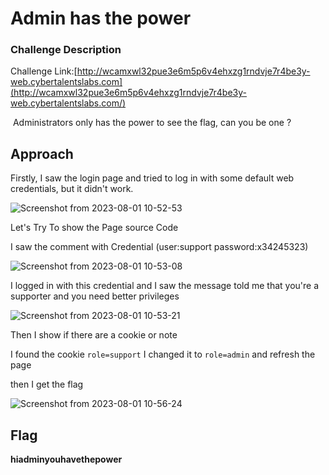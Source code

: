 # Admin has the power

### Challenge Description

Challenge Link:[http://wcamxwl32pue3e6m5p6v4ehxzg1rndvje7r4be3y-web.cybertalentslabs.com](http://wcamxwl32pue3e6m5p6v4ehxzg1rndvje7r4be3y-web.cybertalentslabs.com/)

 Administrators only has the power to see the flag, can you be one ?

## Approach

Firstly, I saw the login page and tried to log in with some default web credentials, but it didn't work.

![Screenshot from 2023-08-01 10-52-53](https://github.com/MohammedHawary/CTF-Challenges-Writeups/assets/94152045/96b71b8a-d671-4543-9577-513fa9464a09)


Let's Try To show the Page source Code

I saw the comment with Credential (user:support password:x34245323)

![Screenshot from 2023-08-01 10-53-08](https://github.com/MohammedHawary/CTF-Challenges-Writeups/assets/94152045/8e0bb412-c872-40f7-a900-57fc299acf98)

I logged in with this credential and I saw the message told me that you're a supporter and you need better privileges

![Screenshot from 2023-08-01 10-53-21](https://github.com/MohammedHawary/CTF-Challenges-Writeups/assets/94152045/6a09b137-9734-475e-a885-f3f159541a2f)


Then I show if there are a cookie or note

I found the cookie `role=support` I changed it to `role=admin` and refresh the page

then I get the flag

![Screenshot from 2023-08-01 10-56-24](https://github.com/MohammedHawary/CTF-Challenges-Writeups/assets/94152045/2cb9c2e9-2194-4dee-8a93-e09177ea121a)

## Flag

**hiadminyouhavethepower**
